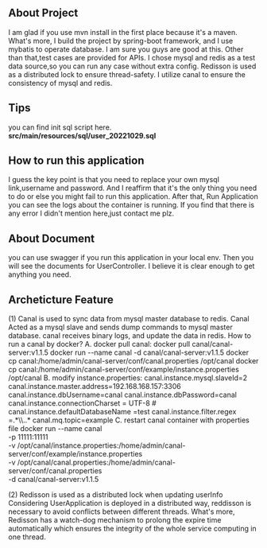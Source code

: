 ## About Project
I am glad if you use mvn install in the first place because it's a maven. What's more, I build the project by spring-boot
framework, and I use mybatis to operate database. I am sure you guys are good at this. Other than that,test cases are provided
for APIs. I chose mysql and redis as a test data source,so you can run any case without extra config. Redisson is used as
a distributed lock to ensure thread-safety. I utilize canal to ensure the consistency of mysql and redis.

## Tips
you can find init sql script here. **src/main/resources/sql/user_20221029.sql**

## How to run this application
I guess the key point is that you need to replace your own mysql link,username and password. And I reaffirm that it's
the only thing you need to do or else you might fail to run this application. After that, Run Application you can see
the logs about the container is running. If you find that there is any error I didn't mention here,just contact me plz.

## About Document
you can use swagger if you run this application in your local env. Then you will see the documents for UserController.
I believe it is clear enough to get anything you need.

## Archeticture Feature
(1) Canal is used to sync data from mysql master database to redis.
    Canal Acted as a mysql slave and sends dump commands to mysql master database. canal receives binary logs, and
update the data in redis.
    How to run a canal by docker?
    A. docker pull canal:
       docker pull canal/canal-server:v1.1.5
       docker run --name canal -d canal/canal-server:v1.1.5
       docker cp canal:/home/admin/canal-server/conf/canal.properties /opt/canal
       docker cp canal:/home/admin/canal-server/conf/example/instance.properties /opt/canal
    B. modify instance.properties:
       canal.instance.mysql.slaveId=2
       canal.instance.master.address=192.168.168.157:3306
       canal.instance.dbUsername=canal
       canal.instance.dbPassword=canal
       canal.instance.connectionCharset = UTF-8
       # canal.instance.defaultDatabaseName =test
       canal.instance.filter.regex =.\*\\\\..\*
       canal.mq.topic=example
    C. restart canal container with properties file
       docker run --name canal \
       -p 11111:11111 \
       -v /opt/canal/instance.properties:/home/admin/canal-server/conf/example/instance.properties \
       -v /opt/canal/canal.properties:/home/admin/canal-server/conf/canal.properties \
       -d canal/canal-server:v1.1.5

(2) Redisson is used as a distributed lock when updating userInfo
       Considering UserApplication is deployed in a distributed way, reddisson is necessary to avoid conflicts
    between different threads. What's more, Redisson has a watch-dog mechanism to prolong the expire time
    automatically which ensures the integrity of the whole service computing in one thread.
